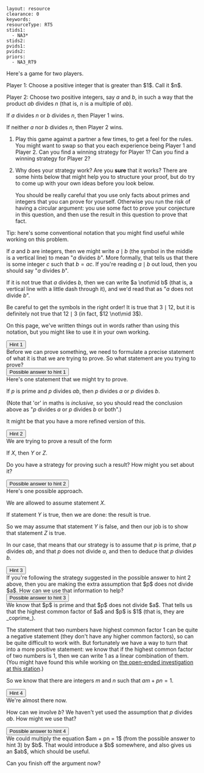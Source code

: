 ````
layout: resource
clearance: 0
keywords:
resourceType: RT5
stids1:
  - NA3*
stids2:
pvids1:
pvids2:
priors:
  - NA3_RT9

````

Here's a game for two players.

<div class="well">
Player 1: Choose a positive integer that is greater than $1$.  Call it $n$.

Player 2: Choose two positive integers, say $a$ and $b$, in such a way that the product $ab$ divides $n$ (that is, $n$ is a multiple of $ab$).

If $a$ divides $n$ or $b$ divides $n$, then Player 1 wins.

If neither $a$ nor $b$ divides $n$, then Player 2 wins.
</div>

1.  Play this game against a partner a few times, to get a feel for the rules.  You might want to swap so that you each experience being Player 1 and Player 2.  Can you find a winning strategy for Player 1?  Can you find a winning strategy for Player 2?

2.  Why does your strategy work?  Are you __sure__ that it works?  There are some hints below that might help you to structure your proof, but do try to come up with your own ideas before you look below.

    You should be really careful that you use only facts about primes and integers that you can prove for yourself.  Otherwise you run the risk of having a circular argument: you use some fact to prove your conjecture in this question, and then use the result in this question to prove that fact.

<div class="chalk">
Tip: here's some conventional notation that you might find useful while working on this problem.

If $a$ and $b$ are integers, then we might write $a \mid b$ (the symbol in the middle is a vertical line) to mean "$a$ divides $b$".  More formally, that tells us that there is some integer $c$ such that $b = ac$.  If you're reading $a \mid b$ out loud, then you should say "$a$ divides $b$".  

If it is not true that $a$ divides $b$, then we can write $a \not\mid b$ (that is, a vertical line with a little dash through it), and we'd read that as "$a$ does not divide $b$".

Be careful to get the symbols in the right order!  It is true that $3 \mid 12$, but it is definitely not true that $12 \mid 3$ (in fact, $12 \not\mid 3$).

On this page, we've written things out in words rather than using this notation, but you might like to use it in your own working.
</div> 

<button type="button" class="btn btn-action" data-toggle="collapse" data-target="#hint1">
Hint 1
</button>

<div id="hint1" class="collapse">
Before we can prove something, we need to formulate a precise statement of what it is that we are trying to prove.  So what statement are you trying to prove?
</div>

<button type="button" class="btn btn-action" data-toggle="collapse" data-target="#answer1">
Possible answer to hint 1
</button>

<div id="answer1" class="collapse">
Here's one statement that we might try to prove.

If $p$ is prime and $p$ divides $ab$, then $p$ divides $a$ or $p$ divides $b$.

(Note that 'or' in maths is _inclusive_, so you should read the conclusion above as "$p$ divides $a$ or $p$ divides $b$ or both".)

It might be that you have a more refined version of this.
</div>

<button type="button" class="btn btn-action" data-toggle="collapse" data-target="#hint2">
Hint 2
</button>

<div id="hint2" class="collapse">
We are trying to prove a result of the form

If $X$, then $Y$ or $Z$.

Do you have a strategy for proving such a result?  How might you set about it?
</div>

<button type="button" class="btn btn-action" data-toggle="collapse" data-target="#answer2">
Possible answer to hint 2
</button>

<div id="answer2" class="collapse">
Here's one possible approach.

We are allowed to assume statement $X$.

If statement $Y$ is true, then we are done: the result is true.

So we may assume that statement $Y$ is false, and then our job is to show that statement $Z$ is true.

In our case, that means that our strategy is to assume that $p$ is prime, that $p$ divides $ab$, and that $p$ does not divide $a$, and then to deduce that $p$ divides $b$.
</div>

<button type="button" class="btn btn-action" data-toggle="collapse" data-target="#hint3">
Hint 3
</button>

<div id="hint3" class="collapse">
If you're following the strategy suggested in the possible answer to hint 2 above, then you are making the extra assumption that $p$ does not divide $a$.  How can we use that information to help?
</div>

<button type="button" class="btn btn-action" data-toggle="collapse" data-target="#answer3">
Possible answer to hint 3
</button>

<div id="answer3" class="collapse">
We know that $p$ is prime and that $p$ does not divide $a$.  That tells us that the highest common factor of $a$ and $p$ is $1$ (that is, they are _coprime_).

The statement that two numbers have highest common factor $1$ can be quite a negative statement (they don't have any higher common factors), so can be quite difficult to work with.  But fortunately we have a way to turn that into a more positive statement: we know that if the highest common factor of two numbers is $1$, then we can write $1$ as a linear combination of them.  (You might have found this while working on [the open-ended investigation at this station](../NA3_RT9/index.html).)

So we know that there are integers $m$ and $n$ such that $am + pn = 1$.
</div>

<button type="button" class="btn btn-action" data-toggle="collapse" data-target="#hint4">
Hint 4
</button>

<div id="hint4" class="collapse">
We're almost there now.

How can we involve $b$?  We haven't yet used the assumption that $p$ divides $ab$.  How might we use that?
</div>

<button type="button" class="btn btn-action" data-toggle="collapse" data-target="#answer4">
Possible answer to hint 4
</button>

<div id="answer4" class="collapse">
We could multiply the equation $am + pn = 1$ (from the possible answer to hint 3) by $b$.  That would introduce a $b$ somewhere, and also gives us an $ab$, which should be useful.

Can you finish off the argument now?
</div>